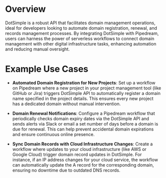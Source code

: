 # Overview

DotSimple is a robust API that facilitates domain management operations, ideal for developers looking to automate domain registration, renewal, and records management processes. By integrating DotSimple with Pipedream, users can harness the power of serverless workflows to connect domain management with other digital infrastructure tasks, enhancing automation and reducing manual oversight.

# Example Use Cases

- **Automated Domain Registration for New Projects**: Set up a workflow on Pipedream where a new project in your project management tool (like GitHub or Jira) triggers DotSimple API to automatically register a domain name specified in the project details. This ensures every new project has a dedicated domain without manual intervention.

- **Domain Renewal Notifications**: Configure a Pipedream workflow that periodically checks domain expiry dates via the DotSimple API and sends alerts via Slack or email a set number of days before a domain is due for renewal. This can help prevent accidental domain expirations and ensure continuous online presence.

- **Sync Domain Records with Cloud Infrastructure Changes**: Create a workflow where updates to your cloud infrastructure (like AWS or Google Cloud) trigger domain record updates in DotSimple. For instance, if an IP address changes for your cloud service, the workflow can automatically update the A record for the corresponding domain, ensuring no downtime due to outdated DNS records.
